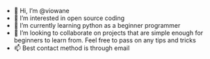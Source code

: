 - 👋 Hi, I’m @viowane
- 👀 I’m interested in open source coding
- 🌱 I’m currently learning python as a beginner programmer
- 💞️ I’m looking to collaborate on projects that are simple enough for beginners to learn from. Feel free to pass on any tips and tricks
- 📫 Best contact method is through email

<!---
viowane/viowane is a ✨ special ✨ repository because its `README.md` (this file) appears on your GitHub profile.
You can click the Preview link to take a look at your changes.
--->
